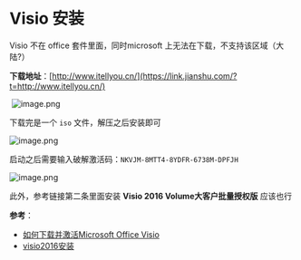 # Visio 安装

Visio 不在 office 套件里面，同时microsoft 上无法在下载，不支持该区域（大陆?）

**下载地址**：[http://www.itellyou.cn/](https://link.jianshu.com/?t=http://www.itellyou.cn/)

​	![image.png](https://ws1.sinaimg.cn/large/006alGmrgy1ga5hlxwwwdj30yv0mijud.jpg)

下载完是一个 `iso` 文件，解压之后安装即可

![image.png](https://ws1.sinaimg.cn/large/006alGmrgy1ga5hn5seh3j30q50dngon.jpg)

启动之后需要输入破解激活码：`NKVJM-8MTT4-8YDFR-6738M-DPFJH`

![image.png](https://ws1.sinaimg.cn/large/006alGmrgy1ga5how7phsj30l10eo0vb.jpg)

此外，参考链接第二条里面安装 **Visio 2016 Volume大客户批量授权版** 应该也行

**参考**：

- [如何下载并激活Microsoft Office Visio](https://www.jianshu.com/p/8a254f624aa2)
- [visio2016安装](https://blog.csdn.net/weixin_39383071/article/details/84291312)